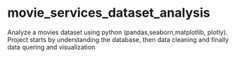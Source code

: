# movie_services_dataset_analysis
Analyze a movies dataset using python (pandas,seaborn,matplotlib, plotly). Project starts  by understanding the database, then data cleaning and finally data quering and visualization
